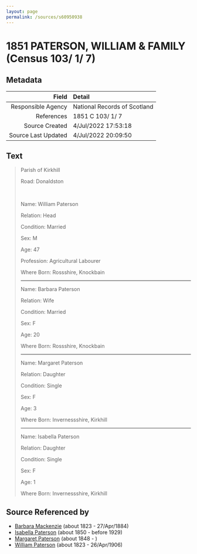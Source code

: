 ```yaml
---
layout: page
permalink: /sources/s60950938
---
```


# 1851 PATERSON, WILLIAM & FAMILY (Census 103/ 1/ 7)

## Metadata

Field | Detail
---:|:---
Responsible Agency | National Records of Scotland
References | 1851 C 103/ 1/ 7
Source Created | 4/Jul/2022 17:53:18
Source Last Updated | 4/Jul/2022 20:09:50

## Text

> Parish of Kirkhill
>
> Road: Donaldston
>
> <br/>
>
> Name: William Paterson
>
> Relation: Head
>
> Condition: Married
>
> Sex: M
>
> Age: 47
>
> Profession: Agricultural Labourer
>
> Where Born: Rossshire, Knockbain
>
> ---
>
> Name: Barbara Paterson
>
> Relation: Wife
>
> Condition: Married
>
> Sex: F
>
> Age: 20
>
> Where Born: Rossshire, Knockbain
>
> ---
>
> Name: Margaret Paterson
>
> Relation: Daughter
>
> Condition: Single
>
> Sex: F
>
> Age: 3
>
> Where Born: Invernessshire, Kirkhill
>
> ---
>
> Name: Isabella Paterson
>
> Relation: Daughter
>
> Condition: Single
>
> Sex: F
>
> Age: 1
>
> Where Born: Invernessshire, Kirkhill
>

## Source Referenced by

* [Barbara Mackenzie](../people/@28263584@-barbara-mackenzie-b1823-d1884-4-27.md) (about 1823 - 27/Apr/1884)
* [Isabella Paterson](../people/@24882788@-isabella-paterson-b1850-d1929.md) (about 1850 - before 1929)
* [Margaret Paterson](../people/@93188721@-margaret-paterson-b1848-d.md) (about 1848 - )
* [William Paterson](../people/@55148620@-william-paterson-b1823-d1906-4-26.md) (about 1823 - 26/Apr/1906)
